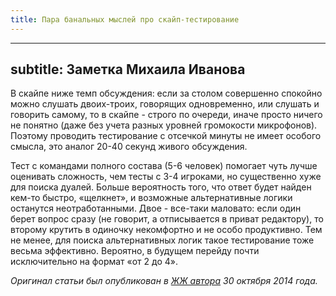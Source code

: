 ```yaml
---
title: Пара банальных мыслей про скайп-тестирование
---
```


---
subtitle: Заметка Михаила Иванова
---

В скайпе ниже темп обсуждения: если за столом совершенно спокойно можно слушать двоих-троих, говорящих одновременно, или слушать и говорить самому, то в скайпе - строго по очереди, иначе просто ничего не понятно (даже без учета разных уровней громокости микрофонов). Поэтому проводить тестирование с отсечкой минуты не имеет особого смысла, это аналог 20-40 секунд живого обсуждения.

Тест с командами полного состава (5-6 человек) помогает чуть лучше оценивать сложность, чем тесты с 3-4 игроками, но существенно хуже для поиска дуалей. Больше вероятность того, что ответ будет найден кем-то быстро, «щелкнет», и возможные альтернативные логики останутся неотработанными. Двое - все-таки маловато: если один берет вопрос сразу (не говорит, а отписывается в приват редактору), то второму крутить в одиночку некомфортно и не особо продуктивно. Тем не менее, для поиска альтернативных логик такое тестирование тоже весьма эффективно. Вероятно, в будущем перейду почти исключительно на формат «от 2 до 4».

*Оригинал статьи был опубликован в [ЖЖ автора](https://mikeiva.livejournal.com/572471.html) 30 октября 2014 года.*
